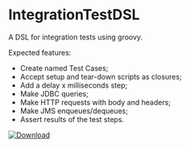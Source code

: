 # IntegrationTestDSL
A DSL for integration tests using groovy.

Expected features:
- Create named Test Cases;
- Accept setup and tear-down scripts as closures;
- Add a delay x milliseconds step;
- Make JDBC queries;
- Make HTTP requests with body and headers;
- Make JMS enqueues/dequeues;
- Assert results of the test steps.

[ ![Download](https://api.bintray.com/packages/bmvisioli/groovy/IntegrationTestDSL/images/download.svg) ](https://bintray.com/bmvisioli/groovy/IntegrationTestDSL/_latestVersion)

